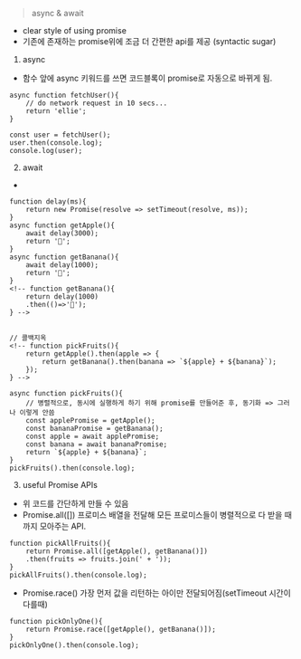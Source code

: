 > async & await

- clear style of using promise
- 기존에 존재하는 promise위에 조금 더 간편한 api를 제공 (syntactic sugar)

1. async

- 함수 앞에 async 키워드를 쓰면 코드블록이 promise로 자동으로 바뀌게 됨.

```
async function fetchUser(){
    // do network request in 10 secs...
    return 'ellie';
}

const user = fetchUser();
user.then(console.log);
console.log(user);
```

2. await

-

```
function delay(ms){
    return new Promise(resolve => setTimeout(resolve, ms));
}
async function getApple(){
    await delay(3000);
    return '🍎';
}
async function getBanana(){
    await delay(1000);
    return '🍌';
}
<!-- function getBanana(){
    return delay(1000)
    .then(()=>'🍌');
} -->


// 콜백지옥
<!-- function pickFruits(){
    return getApple().then(apple => {
        return getBanana().then(banana => `${apple} + ${banana}`);
    });
} -->

async function pickFruits(){
    // 병렬적으로, 동시에 실행하게 하기 위해 promise를 만들어준 후, 동기화 => 그러나 이렇게 안씀
    const applePromise = getApple();
    const bananaPromise = getBanana();
    const apple = await applePromise;
    const banana = await bananaPromise;
    return `${apple} + ${banana}`;
}
pickFruits().then(console.log);
```

3. useful Promise APIs

- 위 코드를 간단하게 만들 수 있음
- Promise.all([]) 프로미스 배열을 전달해 모든 프로미스들이 병렬적으로 다 받을 때까지 모아주는 API.

```
function pickAllFruits(){
    return Promise.all([getApple(), getBanana()])
    .then(fruits => fruits.join(' + '));
}
pickAllFruits().then(console.log);

```

- Promise.race() 가장 먼저 값을 리턴하는 아이만 전달되어짐(setTimeout 시간이 다를때)

```
function pickOnlyOne(){
    return Promise.race([getApple(), getBanana()]);
}
pickOnlyOne().then(console.log);
```
